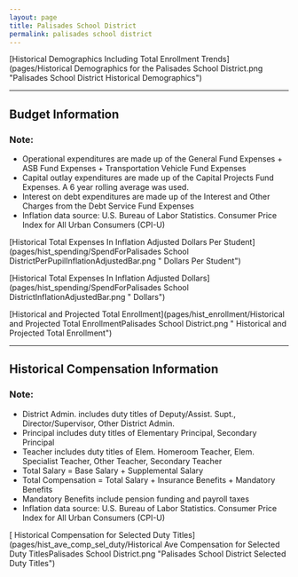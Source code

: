 ```yaml
---
layout: page
title: Palisades School District
permalink: palisades school district
---
```



[Historical Demographics Including Total Enrollment Trends](pages/Historical Demographics for the Palisades School District.png "Palisades School District Historical Demographics")

___

## Budget Information
### Note:
- Operational expenditures are made up of the General Fund Expenses + ASB Fund Expenses + Transportation Vehicle Fund Expenses
- Capital outlay expenditures are made up of the Capital Projects Fund Expenses. A 6 year rolling average was used.
- Interest on debt expenditures are made up of the Interest and Other Charges from the Debt Service Fund Expenses
- Inflation data source: U.S. Bureau of Labor Statistics. Consumer Price Index for All Urban Consumers (CPI-U)

[Historical Total Expenses In Inflation Adjusted Dollars Per Student](pages/hist_spending/SpendForPalisades School DistrictPerPupilInflationAdjustedBar.png " Dollars Per Student")

[Historical Total Expenses In Inflation Adjusted Dollars](pages/hist_spending/SpendForPalisades School DistrictInflationAdjustedBar.png " Dollars")

[Historical and Projected Total Enrollment](pages/hist_enrollment/Historical and Projected Total EnrollmentPalisades School District.png " Historical and Projected Total Enrollment")


___

## Historical Compensation Information
### Note:
- District Admin. includes duty titles of Deputy/Assist. Supt., Director/Supervisor, Other District Admin.
- Principal includes duty titles of Elementary Principal, Secondary Principal
- Teacher includes duty titles of Elem. Homeroom Teacher, Elem. Specialist Teacher, Other Teacher, Secondary Teacher
- Total Salary = Base Salary + Supplemental Salary
- Total Compensation = Total Salary + Insurance Benefits + Mandatory Benefits
- Mandatory Benefits include pension funding and payroll taxes
- Inflation data source: U.S. Bureau of Labor Statistics. Consumer Price Index for All Urban Consumers (CPI-U)

[ Historical Compensation for Selected Duty Titles](pages/hist_ave_comp_sel_duty/Historical Ave Compensation for Selected Duty TitlesPalisades School District.png "Palisades School District Selected Duty Titles")

